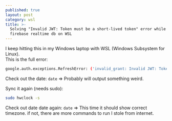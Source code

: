 ```yaml
---
published: true
layout: post
category: wsl
title: >-
  Solving "Invalid JWT: Token must be a short-lived token" error while using
  firebase realtime db on WSL
---
```

I keep hitting this in my Windows laptop with WSL (Windows Subsystem for Linux).  
This is the full error:

```bash
google.auth.exceptions.RefreshError: ('invalid_grant: Invalid JWT: Token must be a short-lived token (60 minutes) and in a reasonable timeframe. Check your iat and exp values in the JWT claim.', {'error': 'invalid_grant', 'error_description': 'Invalid JWT: Token must be a short-lived token (60 minutes) and in a reasonable timeframe. Check your iat and exp values in the JWT claim.'})
```

Check out the date: `date` => Probably will output something weird.

Sync it again (needs sudo):

```bash
sudo hwclock -s
```

Check out date date again: `date` => This time it should show correct timezone. if not, there are more commands to run I stole from internet.
